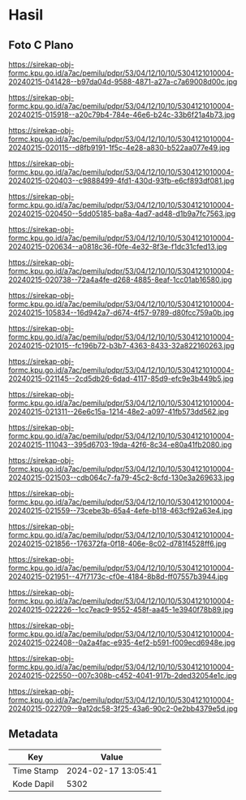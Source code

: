 # Hasil

## Foto C Plano

https://sirekap-obj-formc.kpu.go.id/a7ac/pemilu/pdpr/53/04/12/10/10/5304121010004-20240215-041428--b97da04d-9588-4871-a27a-c7a69008d00c.jpg

https://sirekap-obj-formc.kpu.go.id/a7ac/pemilu/pdpr/53/04/12/10/10/5304121010004-20240215-015918--a20c79b4-784e-46e6-b24c-33b6f21a4b73.jpg

https://sirekap-obj-formc.kpu.go.id/a7ac/pemilu/pdpr/53/04/12/10/10/5304121010004-20240215-020115--d8fb9191-1f5c-4e28-a830-b522aa077e49.jpg

https://sirekap-obj-formc.kpu.go.id/a7ac/pemilu/pdpr/53/04/12/10/10/5304121010004-20240215-020403--c9888499-4fd1-430d-93fb-e6cf893df081.jpg

https://sirekap-obj-formc.kpu.go.id/a7ac/pemilu/pdpr/53/04/12/10/10/5304121010004-20240215-020450--5dd05185-ba8a-4ad7-ad48-d1b9a7fc7563.jpg

https://sirekap-obj-formc.kpu.go.id/a7ac/pemilu/pdpr/53/04/12/10/10/5304121010004-20240215-020634--a0818c36-f0fe-4e32-8f3e-f1dc31cfed13.jpg

https://sirekap-obj-formc.kpu.go.id/a7ac/pemilu/pdpr/53/04/12/10/10/5304121010004-20240215-020738--72a4a4fe-d268-4885-8eaf-1cc01ab16580.jpg

https://sirekap-obj-formc.kpu.go.id/a7ac/pemilu/pdpr/53/04/12/10/10/5304121010004-20240215-105834--16d942a7-d674-4f57-9789-d80fcc759a0b.jpg

https://sirekap-obj-formc.kpu.go.id/a7ac/pemilu/pdpr/53/04/12/10/10/5304121010004-20240215-021015--fc196b72-b3b7-4363-8433-32a822160263.jpg

https://sirekap-obj-formc.kpu.go.id/a7ac/pemilu/pdpr/53/04/12/10/10/5304121010004-20240215-021145--2cd5db26-6dad-4117-85d9-efc9e3b449b5.jpg

https://sirekap-obj-formc.kpu.go.id/a7ac/pemilu/pdpr/53/04/12/10/10/5304121010004-20240215-021311--26e6c15a-1214-48e2-a097-41fb573dd562.jpg

https://sirekap-obj-formc.kpu.go.id/a7ac/pemilu/pdpr/53/04/12/10/10/5304121010004-20240215-111043--395d6703-19da-42f6-8c34-e80a41fb2080.jpg

https://sirekap-obj-formc.kpu.go.id/a7ac/pemilu/pdpr/53/04/12/10/10/5304121010004-20240215-021503--cdb064c7-fa79-45c2-8cfd-130e3a269633.jpg

https://sirekap-obj-formc.kpu.go.id/a7ac/pemilu/pdpr/53/04/12/10/10/5304121010004-20240215-021559--73cebe3b-65a4-4efe-b118-463cf92a63e4.jpg

https://sirekap-obj-formc.kpu.go.id/a7ac/pemilu/pdpr/53/04/12/10/10/5304121010004-20240215-021856--176372fa-0f18-406e-8c02-d781f4528ff6.jpg

https://sirekap-obj-formc.kpu.go.id/a7ac/pemilu/pdpr/53/04/12/10/10/5304121010004-20240215-021951--47f7173c-cf0e-4184-8b8d-ff07557b3944.jpg

https://sirekap-obj-formc.kpu.go.id/a7ac/pemilu/pdpr/53/04/12/10/10/5304121010004-20240215-022226--1cc7eac9-9552-458f-aa45-1e3940f78b89.jpg

https://sirekap-obj-formc.kpu.go.id/a7ac/pemilu/pdpr/53/04/12/10/10/5304121010004-20240215-022408--0a2a4fac-e935-4ef2-b591-f009ecd6948e.jpg

https://sirekap-obj-formc.kpu.go.id/a7ac/pemilu/pdpr/53/04/12/10/10/5304121010004-20240215-022550--007c308b-c452-4041-917b-2ded32054e1c.jpg

https://sirekap-obj-formc.kpu.go.id/a7ac/pemilu/pdpr/53/04/12/10/10/5304121010004-20240215-022709--9a12dc58-3f25-43a6-90c2-0e2bb4379e5d.jpg


## Metadata

| Key        | Value               |
| ---------- | ------------------- |
| Time Stamp | 2024-02-17 13:05:41 |
| Kode Dapil | 5302                |



